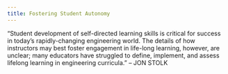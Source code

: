 ```yaml
---
title: Fostering Student Autonomy
---
```


“Student development of self-directed learning skills is critical for success in today’s rapidly-changing engineering world. The details of how instructors may best foster engagement in life-long learning, however, are unclear; many educators have struggled to define, implement, and assess lifelong learning in engineering curricula.”           – JON STOLK
